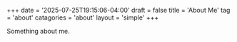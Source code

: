 +++
date = '2025-07-25T19:15:06-04:00'
draft = false
title = 'About Me'
tag = 'about'
catagories = 'about'
layout = 'simple'
+++


Something about me.